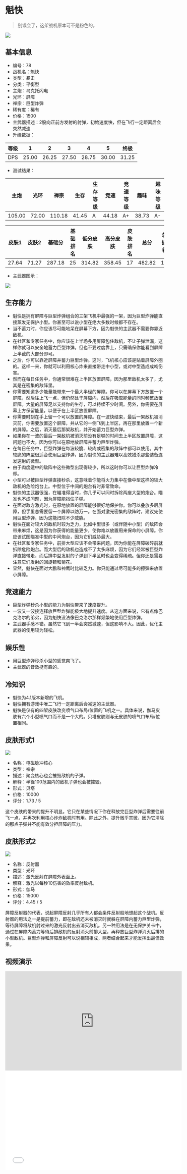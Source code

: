 # 魁快

> 别误会了，这架战机原本可不是粉色的。

<img src="/ships/ship_78.png" style={{zoom:1}}/>

## 基本信息

- 编号：78
- 战机名：魁快
- 类型：暴击
- 分类：平衡型
- 主炮：乌克托闪电
- 光环：屏障
- 禅宗：巨型炸弹
- 稀有度：稀有
- 价格：1500
- 主武器描述：2股向正前方发射的射弹，初始速度快，但在飞行一定距离后会突然减速
- 升级数据：

| 等级 | 1 | 2 | 3 | 4 | 5 | 终极 |
|--|--|--|--|--|--|--|
| DPS | 25.00 | 26.25 | 27.50 | 28.75 | 30.00 | 31.25 |

- 测试结果：

| 主炮 | 光环 | 禅宗 | 生存 | 生存等级 | 竞速 | 竞速等级 | 趣味 | 趣味等级 |
|--|--|--|--|--|--|--|--|--|
| 105.00 | 72.00 | 110.18 | 41.45 | A | 44.18 | A+ | 38.73 | A- |

| 皮肤1 | 皮肤2 | 基础分 | 基础排名 | 低分皮肤 | 高分皮肤 | 皮肤排名 | 总分 | 总排名 |
|--|--|--|--|--|--|--|--|--|
| 27.64 | 71.27 | 287.18 | 25 | 314.82 | 358.45 | 17 | 482.82 | 17 |

- 主武器图示：

<img src="/illustration/main_78.gif" style={{zoom:1}}/>

## 生存能力

- 魁快是拥有屏障与巨型炸弹组合的三架飞机中最强的一架，因为巨型炸弹能直接蒸发无保护小型。你甚至可以说小型在绝大多数时候都不存在。
- 当不蓄力时，你应该尽可能地呆在屏幕下方，因为魁快的主武器不需要你靠近敌机。
- 在社区和专家任务中，你应该在上半场多用屏障包住敌机，不让子弹泄漏，这样你就可以安全地蓄力巨型炸弹。但也不要过度靠上，只需确保你能看到屏障上半截的大部分即可。
- 之后，你可以靠近屏障并蓄力巨型炸弹。这时，飞机核心应该是贴着屏障外圈的。这样一来，你就可以利用核心炸来直接带走中小型，或对中型造成成吨伤害。
- 然而在每日任务中，你通常很难在上半区放置屏障，因为那里敌机太多了，尤其是在密集的敌阵里。
- 你需要知道多少能量能带来一个最大半径的屏障。你可以在屏幕下方放置一个屏障，然后往上飞一点，但仍然处于屏障内，然后在吸取能量的同时频繁放置屏障。大量的屏障足以支持你的生存，可以持续不少时间。另外，你需要在屏幕上方保留能量，以便于在上半区放置屏障。
- 你需要时刻在手上留一个可以放置的屏障。在一波快结束，最后一架敌机被消灭前，你需要放置这个屏障，并从它的一侧飞到上半区，再在那里放置一个新的屏障。之后，消灭最后那架敌机，并开始蓄力巨型炸弹。
- 如果你在一波的最后一架敌机被消灭前没有足够的时间去上半区放置屏障，这问题也不大，因为你可以在原地放屏障并蓄力巨型炸弹。
- 在每日任务中，巨型炸弹在每波较脆、较肉或密集的敌阵中都可以使用。其中较脆的阵型很适合使用巨型炸弹，因为魁快的主武器难以高效猎杀那些装备连发速射的微型。
- 由于肉度适中的敌阵中这些微型出现得较少，所以这时你可以让巨型炸弹冷却。
- 小型可以被巨型炸弹直接秒杀，这意味着你能将火力集中在像中型这样的较大敌机的危险炮台上。中型位于中间的炮台有时非常致命。
- 魁快的主武器很强，在瞄准得当时，你几乎可以同时拆除两座大型的炮台。瞄准也不成问题，因为屏障能挡住子弹。
- 在面对敌方激光时，在原地放置的屏障能够很好地保护你。你可以叠放多层屏障，但手里总需要留一个屏障以防万一。在面对激光密集的敌阵时，建议先使用巨型炸弹，因为这能扫除不少威胁。
- 魁快在面对较大的敌机时较为乏力，比如中型很多（或伴随中小型）的敌阵会带来麻烦，这是因为你获得的能量更少，使你难以放置用来保命的小屏障。你应该试图瞄准中型的中间炮台，因为它们威胁最大。
- 在社区和专家任务中，前排大型应该不会带来问题，因为你能在屏障破碎前就拆除危险炮台。而大型后的敌机也造成不了太多麻烦，因为它们经常被巨型炸弹直接带走，而后排中型发射的子弹到下半区时也会变得稀疏。但你还是需要注意它们发射的回旋镖和菊花。
- 显然，魁快在面对大鹏和神鹰时比较乏力。你只能通过尽可能多的擦弹来放置小屏障。

## 竞速能力

- 巨型炸弹秒杀小型的能力为魁快带来了速度提升。
- 一波又一波接连释放巨型炸弹能极大地提升速度。从这方面来说，它有点像巴克洛尔的弟弟，因为魁快没法像巴克洛尔那样频繁地使用巨型炸弹。
- 主武器手感不错。虽然它飞到一半会突然减速，但这影响不大。因此，优化主武器的使用较为轻松。

## 娱乐性

- 用巨型炸弹秒杀小型的感觉爽飞了。
- 主武器的音效挺有趣的。

## 冷知识

- 魁快为4.1版本新增的飞机。
- 魁快拥有游戏中唯二飞行一定距离后会减速的主武器。
- 魁快是仅有的四架皮肤改变喷气口布局/位置的飞机之一。具体来说，伽马皮肤有六个小型喷气口而不是一个大的。贝塔皮肤则与无皮肤的喷气口布局/位置相同。

## 皮肤形式1

<img src="/ships/ship_78_apex_1.png" style={{zoom:1}}/>

- 名称：电磁脉冲核心
- 类型：禅宗
- 描述：聚变核心也会摧毁敌机的子弹。
- 解释：半径100范围内的敌机子弹也会被摧毁。
- 形式：贝塔
- 价格：10000
- 评分：1.73 / 5

这个皮肤的带来的提升不明显。它只在某些情况下你在释放完巨型炸弹后需要往前飞一点，并再次利用核心炸炸敌机时有用。除此之外，提升微乎其微，因为它清除的那点子弹并不能有效分担屏障的压力。

## 皮肤形式2

<img src="/ships/ship_78_apex_2.png" style={{zoom:1}}/>

- 名称：反射器
- 类型：光环
- 描述：激光反射在屏障外表面上。
- 解释：激光以每秒10伤害的效率反射敌机。
- 形式：伽马
- 价格：15000
- 评分：4.45 / 5

屏障反射器的代表，说起屏障反射几乎所有人都会条件反射般地想起这个战机。反射器的用法之一是提前蓄力，即在敌机还未被消灭时就躲在屏障内蓄力巨型炸弹，等待屏障将敌机射过来的激光反射出去消灭敌机。另一种用法是在无保护关卡中，通过在屏障内蓄力等待后排敌机的反射消灭前排大型，再释放巨型炸弹消灭后排的小型敌机。巨型炸弹和屏障反射可以说相辅相成，两者结合起来才能发挥出最佳效果。

## 视频演示

<iframe width="560" height="315" src="https://www.youtube.com/embed/g79xr7q82rM?si=aRFGTmdYC1FRTHON" title="YouTube video player" frameborder="0" allow="accelerometer; autoplay; clipboard-write; encrypted-media; gyroscope; picture-in-picture; web-share" referrerpolicy="strict-origin-when-cross-origin" allowfullscreen></iframe>

<br/>

<iframe width="560" height="315" src="//player.bilibili.com/player.html?aid=704011692&bvid=BV1Tm4y1V7po&cid=1281870391&p=1&autoplay=false" scrolling="no" border="0" frameborder="no" allow="accelerometer; autoplay; clipboard-write; encrypted-media; gyroscope; picture-in-picture; web-share" framespacing="0" allowfullscreen="true"> </iframe>